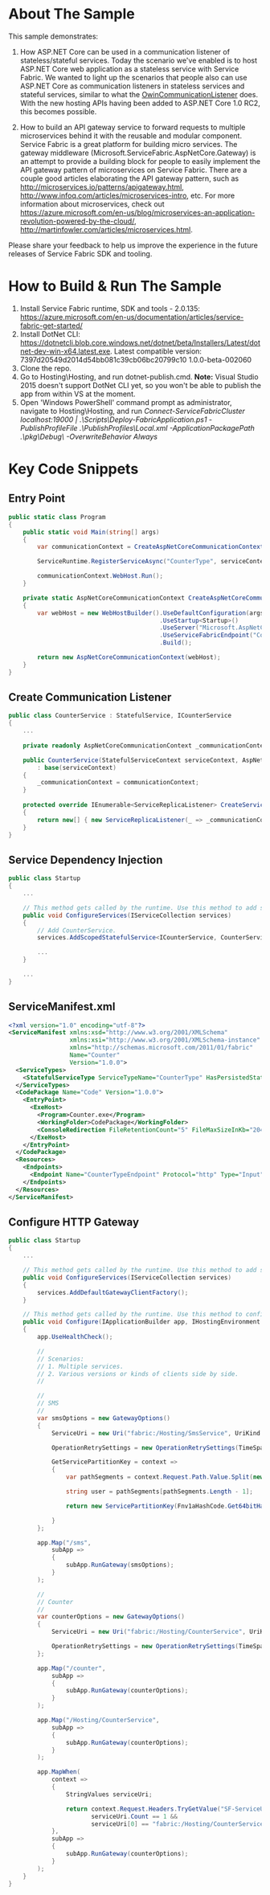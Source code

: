 # About The Sample

This sample demonstrates:

1. How ASP.NET Core can be used in a communication listener of stateless/stateful services. Today the scenario we've enabled is to host ASP.NET Core web application as a stateless service with Service Fabric. We wanted to light up the scenarios that people also can use ASP.NET Core as communication listeners in stateless services and stateful services, similar to what the [OwinCommunicationListener](https://github.com/Azure-Samples/service-fabric-dotnet-getting-started/blob/master/Services/WordCount/WordCount.Common/OwinCommunicationListener.cs) does. With the new hosting APIs having been added to ASP.NET Core 1.0 RC2, this becomes possible.

2. How to build an API gateway service to forward requests to multiple microservices behind it with the reusable and modular component. Service Fabric is a great platform for building micro services. The gateway middleware (Microsoft.ServiceFabric.AspNetCore.Gateway) is an attempt to provide a building block for people to easily implement the API gateway pattern of microservices on Service Fabric. There are a couple good articles elaborating the API gateway pattern, such as http://microservices.io/patterns/apigateway.html, http://www.infoq.com/articles/microservices-intro, etc. For more information about microservices, check out https://azure.microsoft.com/en-us/blog/microservices-an-application-revolution-powered-by-the-cloud/, http://martinfowler.com/articles/microservices.html.

Please share your feedback to help us improve the experience in the future releases of Service Fabric SDK and tooling.

# How to Build & Run The Sample

1. Install Service Fabric runtime, SDK and tools - 2.0.135: https://azure.microsoft.com/en-us/documentation/articles/service-fabric-get-started/
2. Install DotNet CLI: https://dotnetcli.blob.core.windows.net/dotnet/beta/Installers/Latest/dotnet-dev-win-x64.latest.exe. Latest compatible version: 7397d20549d2014d54bb081c39cb06bc20799c10 1.0.0-beta-002060
3. Clone the repo.
4. Go to Hosting\Hosting, and run dotnet-publish.cmd. **Note:** Visual Studio 2015 doesn't support DotNet CLI yet, so you won't be able to publish the app from within VS at the moment.
5. Open 'Windows PowerShell' command prompt as administrator, navigate to Hosting\Hosting\, and run _Connect-ServiceFabricCluster  localhost:19000 | .\Scripts\Deploy-FabricApplication.ps1 -PublishProfileFile .\PublishProfiles\Local.xml -ApplicationPackagePath .\pkg\Debug\ -OverwriteBehavior Always_

# Key Code Snippets

## Entry Point
```csharp
public static class Program
{
    public static void Main(string[] args)
    {
        var communicationContext = CreateAspNetCoreCommunicationContext(args);

        ServiceRuntime.RegisterServiceAsync("CounterType", serviceContext => new CounterService(serviceContext, communicationContext)).GetAwaiter().GetResult();

        communicationContext.WebHost.Run();
    }

    private static AspNetCoreCommunicationContext CreateAspNetCoreCommunicationContext(string[] args)
    {
        var webHost = new WebHostBuilder().UseDefaultConfiguration(args)
                                          .UseStartup<Startup>()
                                          .UseServer("Microsoft.AspNetCore.Server.Kestrel")
                                          .UseServiceFabricEndpoint("CounterTypeEndpoint")
                                          .Build();

        return new AspNetCoreCommunicationContext(webHost);
    }
}
```

## Create Communication Listener
```csharp
public class CounterService : StatefulService, ICounterService
{
    ...
    
    private readonly AspNetCoreCommunicationContext _communicationContext;

    public CounterService(StatefulServiceContext serviceContext, AspNetCoreCommunicationContext communicationContext)
        : base(serviceContext)
    {
        _communicationContext = communicationContext;
    }
    
    protected override IEnumerable<ServiceReplicaListener> CreateServiceReplicaListeners()
    {
        return new[] { new ServiceReplicaListener(_ => _communicationContext.CreateCommunicationListener(this)) };
    }
}
```

## Service Dependency Injection
```csharp
public class Startup
{
    ...

    // This method gets called by the runtime. Use this method to add services to the container.
    public void ConfigureServices(IServiceCollection services)
    {
        // Add CounterService.
        services.AddScopedStatefulService<ICounterService, CounterService>();

        ...
    }

    ...
}
```

## ServiceManifest.xml
```xml
<?xml version="1.0" encoding="utf-8"?>
<ServiceManifest xmlns:xsd="http://www.w3.org/2001/XMLSchema"
                 xmlns:xsi="http://www.w3.org/2001/XMLSchema-instance"
                 xmlns="http://schemas.microsoft.com/2011/01/fabric"
                 Name="Counter"
                 Version="1.0.0">
  <ServiceTypes>
    <StatefulServiceType ServiceTypeName="CounterType" HasPersistedState="true" />
  </ServiceTypes>
  <CodePackage Name="Code" Version="1.0.0">
    <EntryPoint>
      <ExeHost>
        <Program>Counter.exe</Program>
        <WorkingFolder>CodePackage</WorkingFolder>
        <ConsoleRedirection FileRetentionCount="5" FileMaxSizeInKb="2048" />
      </ExeHost>
    </EntryPoint>
  </CodePackage>
  <Resources>
    <Endpoints>
      <Endpoint Name="CounterTypeEndpoint" Protocol="http" Type="Input" />
    </Endpoints>
  </Resources>
</ServiceManifest>
```

## Configure HTTP Gateway
```csharp
public class Startup
{
    ...

    // This method gets called by the runtime. Use this method to add services to the container.
    public void ConfigureServices(IServiceCollection services)
    {
        services.AddDefaultGatewayClientFactory();
    }

    // This method gets called by the runtime. Use this method to configure the HTTP request pipeline.
    public void Configure(IApplicationBuilder app, IHostingEnvironment env, ILoggerFactory loggerFactory)
    {
        app.UseHealthCheck();

        //
        // Scenarios:
        // 1. Multiple services.
        // 2. Various versions or kinds of clients side by side.
        //

        //
        // SMS
        //
        var smsOptions = new GatewayOptions()
        {
            ServiceUri = new Uri("fabric:/Hosting/SmsService", UriKind.Absolute),

            OperationRetrySettings = new OperationRetrySettings(TimeSpan.FromSeconds(2), TimeSpan.FromSeconds(2), 30),

            GetServicePartitionKey = context =>
            {
                var pathSegments = context.Request.Path.Value.Split(new[] { '/' }, StringSplitOptions.RemoveEmptyEntries);

                string user = pathSegments[pathSegments.Length - 1];

                return new ServicePartitionKey(Fnv1aHashCode.Get64bitHashCode(user));

            }
        };

        app.Map("/sms",
            subApp =>
            {
                subApp.RunGateway(smsOptions);
            }
        );

        //
        // Counter
        //
        var counterOptions = new GatewayOptions()
        {
            ServiceUri = new Uri("fabric:/Hosting/CounterService", UriKind.Absolute),

            OperationRetrySettings = new OperationRetrySettings(TimeSpan.FromSeconds(2), TimeSpan.FromSeconds(2), 30)
        };

        app.Map("/counter",
            subApp =>
            {
                subApp.RunGateway(counterOptions);
            }
        );

        app.Map("/Hosting/CounterService",
            subApp =>
            {
                subApp.RunGateway(counterOptions);
            }
        );

        app.MapWhen(
            context =>
            {
                StringValues serviceUri;

                return context.Request.Headers.TryGetValue("SF-ServiceUri", out serviceUri) &&
                       serviceUri.Count == 1 &&
                       serviceUri[0] == "fabric:/Hosting/CounterService";
            },
            subApp =>
            {
                subApp.RunGateway(counterOptions);
            }
        );
    }
}
```
